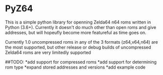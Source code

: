 # PyZ64
This is a simple python library for openning Zelda64 n64 roms written in Python (3.6+). Currently it doesn't do much other than open roms and give addresses, but will hopeufly become more featureful as time goes on.

Currently 1.0 uncompressed roms in any of the 3 formats (z64,v64,n64) are the most supported, but other release or debug builds of uncompressed Zelda64 roms are very limitedly supported

##TODO:
*add support for compressed roms
*add support for determining rom type
*expand stored addresses and versions
*add example code